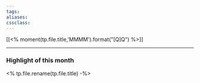 ```yaml
---
tags:
aliases:
cssclass:
---
```

[[<% moment(tp.file.title,'MMMM').format("[Q]Q") %>]]

---  
### Highlight of this month

<% tp.file.rename(tp.file.title) -%>

